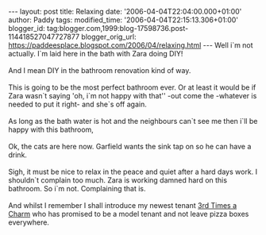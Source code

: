\-\-- layout: post title: Relaxing date:
\'2006-04-04T22:04:00.000+01:00\' author: Paddy tags: modified\_time:
\'2006-04-04T22:15:13.306+01:00\' blogger\_id:
tag:blogger.com,1999:blog-17598736.post-114418527047727877
blogger\_orig\_url:
https://paddeesplace.blogspot.com/2006/04/relaxing.html \-\-- Well i\`m
not actually. I\`m laid here in the bath with Zara doing DIY!\
\
And I mean DIY in the bathroom renovation kind of way.\
\
This is going to be the most perfect bathroom ever. Or at least it would
be if Zara wasn\`t saying \'oh, i\`m not happy with that\'\' -out come
the -whatever is needed to put it right- and she\`s off again.\
\
As long as the bath water is hot and the neighbours can\`t see me then
i\`ll be happy with this bathroom,\
\
Ok, the cats are here now. Garfield wants the sink tap on so he can have
a drink.\
\
Sigh, it must be nice to relax in the peace and quiet after a hard days
work. I shouldn\`t complain too much. Zara is working damned hard on
this bathroom. So i\`m not. Complaining that is.\
\
And whilst I remember I shall introduce my newest tenant [3rd Times a
Charm](https://stumblingthroughlifewithgrace.com/index.php) who has
promised to be a model tenant and not leave pizza boxes everywhere.
